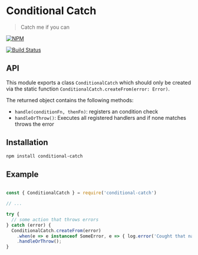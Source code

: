 # Conditional Catch

> Catch me if you can

[![NPM](https://nodei.co/npm/conditional-catch.png?compact=true)](https://npmjs.org/package/conditional-catch)

[![Build Status](https://travis-ci.org/maximilian-krauss/conditional-catch.svg?branch=master)](https://travis-ci.org/maximilian-krauss/conditional-catch)

## API

This module exports a class `ConditionalCatch` which should only be created via the static function `ConditionalCatch.createFrom(error: Error)`.

The returned object contains the following methods:

* `handle(conditionFn, thenFn)`: registers an condition check
* `handleOrThrow()`: Executes all registered handlers and if none matches throws the error

## Installation

```bash
npm install conditional-catch
```

## Example

```javascript

const { ConditionalCatch } = require('conditional-catch')

// ...

try {
  // some action that throws errors
} catch (error) {
  ConditionalCatch.createFrom(error)
    .when(e => e instanceof SomeError, e => { log.error('Cought that nasty bug again which can be ignored', e); })
    .handleOrThrow();
}

```
